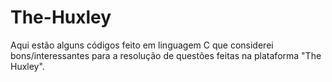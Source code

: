 # The-Huxley

Aqui estão alguns códigos feito em linguagem C que considerei bons/interessantes
para a resolução de questões feitas na plataforma "The Huxley".

